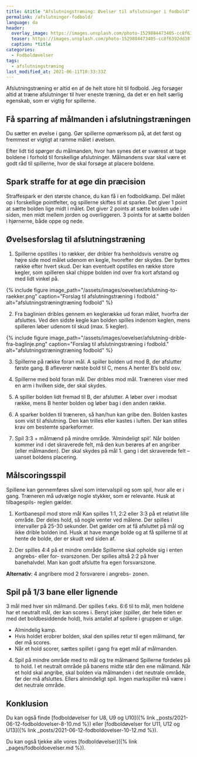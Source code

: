 ```yaml
---
title: &title "Afslutningstræning: Øvelser til afslutninger i fodbold"
permalink: /afslutninger-fodbold/
language: da
header:
  overlay_image: https://images.unsplash.com/photo-1529884473405-cc8f6392dd38?ixid=MnwxMjA3fDB8MHxwaG90by1wYWdlfHx8fGVufDB8fHx8&ixlib=rb-1.2.1&auto=format&fit=crop&w=1950&q=80
  teaser: https://images.unsplash.com/photo-1529884473405-cc8f6392dd38?ixid=MnwxMjA3fDB8MHxwaG90by1wYWdlfHx8fGVufDB8fHx8&ixlib=rb-1.2.1&auto=format&fit=crop&w=400&q=80
  caption: *title
categories:
  - Fodboldøvelser
tags:
  - afslutningstræning
last_modified_at: 2021-06-11T10:33:33Z
---
```


Afslutningstræning er altid en af de helt store hit til fodbold. Jeg forsøger altid at træne afslutninger til hver eneste træning, da det er en helt særlig egenskab, som er vigtig for spillerne.

## Få sparring af målmanden i afslutningstræningen

Du sætter en øvelse i gang. Gør spillerne opmærksom på, at det først og fremmest er vigtigt at ramme målet i øvelsen.

Efter lidt tid spørger
du målmanden, hvor han synes det er sværest at
tage boldene i forhold til forskellige afslutninger.
Målmandens svar skal være et godt råd til spillerne,
hvor de skal forsøge at placere boldene.

## Spark straffe for at øge din præcision

Straffespark er den største chance, du kan få i en
fodboldkamp. Del målet op i forskellige pointfelter,
og spillerne skiftes til at sparke. Det giver 1 point at
sætte bolden lige midt i målet. Det giver 2 points at
sætte bolden ude i siden, men midt mellem jorden
og overliggeren. 3 points for at sætte bolden i hjørnerne, både oppe og nede.

## Øvelsesforslag til afslutningstræning

1. Spillerne opstilles i to rækker, der dribler fra henholdsvis venstre og højre side mod målet udenom
en kegle, hvorefter der skydes. Der byttes række
efter hvert skud. Der kan eventuelt opstilles en
række store kegler, som spilleren skal chippe bolden
ind over fra kort afstand og med lidt vinkel på.

{% include figure image_path="/assets/images/oevelser/afslutning-to-raekker.png" caption="Forslag til afslutningstræning i fodbold." alt="afslutningstræningtræning fodbold" %}

2. Fra baglinien dribles gennem en keglerække ud
foran målet, hvorfra der afsluttes. Ved den sidste
kegle kan bolden spilles indenom keglen, mens
spilleren løber udenom til skud (max. 5 kegler).

{% include figure image_path="/assets/images/oevelser/afslutning-drible-fra-baglinje.png" caption="Forslag til afslutningstræning i fodbold." alt="afslutningstræningtræning fodbold" %}

3. Spillerne på række foran mål. A spiller bolden ud
mod B, der afslutter første gang. B afleverer næste
bold til C, mens A henter B’s bold osv.

4. Spillerne med bold foran mål. Der dribles mod mål.
Træneren viser med en arm i hvilken side, der skal
skydes.

5. A spiller bolden lidt fremad til B, der afslutter. A
løber over i modsat række, mens B henter bolden
og løber bag i den anden række.

6. A sparker bolden til træneren, så han/hun kan gribe
den. Bolden kastes som vist til afslutning. Den kan
trilles eller kastes i luften. Der kan stilles krav om
bestemte sparkeformer.

7. Spil 3:3 + målmænd på mindre område. ’Almindeligt spil’. Når bolden kommer ind i det skraverede
felt, må den kun berøres af en angriber (eller
målmanden). Der skal skydes på mål 1. gang i det
skraverede felt – uanset boldens placering.

## Målscoringsspil

Spillene kan gennemføres såvel som intervalspil og
som spil, hvor alle er i gang. Træneren må udvælge
nogle stykker, som er relevante. Husk at tilbagespils-
reglen gælder.

1. Kortbanespil mod store mål
Kan spilles 1:1, 2:2 eller 3:3 på et relativt lille område.
Der deles hold, så nogle venter ved målene. Der
spilles i intervaller på 25-30 sekunder. Det gælder
om at få afsluttet på mål og ikke drible bolden ind.
Husk at have mange bolde og at få spillerne til at
hente de bolde, der er skudt ved siden af.

2. Der spilles 4:4 på et mindre område
Spillerne skal opholde sig i enten angrebs- eller for-
svarszonen. Der spilles altså 2:2 på hver banehalvdel. Man kan godt afslutte fra egen forsvarszone.

**Alternativ**: 4 angribere mod 2 forsvarere i angrebs-
zonen.

## Spil på 1/3 bane eller lignende

3 mål med hver sin målmand. Der spilles f.eks. 6:6
til to mål, men holdene har et neutralt mål, der kan
scores i. Benyt joker (spiller, der hele tiden er med
det boldbesiddende hold), hvis antallet af spillere i
gruppen er ulige.

- Almindelig kamp.
- Hvis holdet erobrer bolden, skal den spilles retur
til egen målmand, før der må scores.
- Når et hold scorer, sættes spillet i gang fra eget
mål af målmanden.

4. Spil på mindre område med to mål og tre målmænd
Spillerne fordeles på to hold. I et neutralt område
på banens midte står den ene målmand. Når et
hold skal angribe, skal bolden via målmanden i det
neutrale område, før der må afsluttes. Ellers almindeligt spil. Ingen markspiller må være i det neutrale
område.

## Konklusion

Du kan også finde [fodboldøvelser for U8, U9 og U10]({% link _posts/2021-06-12-fodboldovelser-8-10.md %}) eller [fodboldøvelser for U11, U12 og U13]({% link _posts/2021-06-12-fodboldovelser-10-12.md %}).

Du kan også tjekke alle vores [fodboldøvelser]({% link _pages/fodboldoevelser.md %}).
